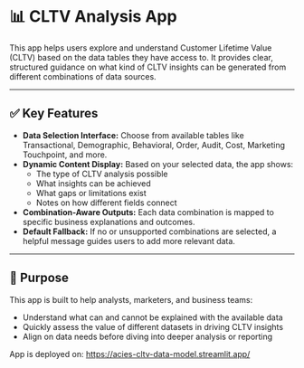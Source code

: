 # 📊 CLTV Analysis App

This app helps users explore and understand Customer Lifetime Value (CLTV) based on the data tables they have access to. It provides clear, structured guidance on what kind of CLTV insights can be generated from different combinations of data sources.

---

## ✅ Key Features

- **Data Selection Interface:** Choose from available tables like Transactional, Demographic, Behavioral, Order, Audit, Cost, Marketing Touchpoint, and more.
- **Dynamic Content Display:** Based on your selected data, the app shows:
  - The type of CLTV analysis possible
  - What insights can be achieved
  - What gaps or limitations exist
  - Notes on how different fields connect
- **Combination-Aware Outputs:** Each data combination is mapped to specific business explanations and outcomes.
- **Default Fallback:** If no or unsupported combinations are selected, a helpful message guides users to add more relevant data.

---

## 🎯 Purpose

This app is built to help analysts, marketers, and business teams:
- Understand what can and cannot be explained with the available data
- Quickly assess the value of different datasets in driving CLTV insights
- Align on data needs before diving into deeper analysis or reporting

App is deployed on: https://acies-cltv-data-model.streamlit.app/